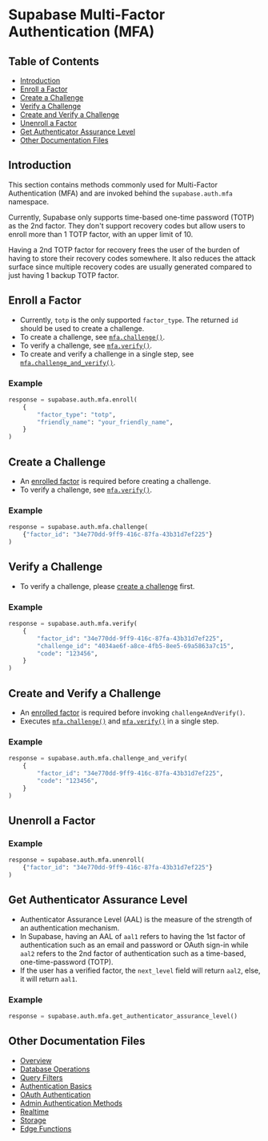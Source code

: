 # Supabase Multi-Factor Authentication (MFA)

## Table of Contents
- [Introduction](#introduction)
- [Enroll a Factor](#enroll-a-factor)
- [Create a Challenge](#create-a-challenge)
- [Verify a Challenge](#verify-a-challenge)
- [Create and Verify a Challenge](#create-and-verify-a-challenge)
- [Unenroll a Factor](#unenroll-a-factor)
- [Get Authenticator Assurance Level](#get-authenticator-assurance-level)
- [Other Documentation Files](#other-documentation-files)

## Introduction

This section contains methods commonly used for Multi-Factor Authentication (MFA) and are invoked behind the `supabase.auth.mfa` namespace.

Currently, Supabase only supports time-based one-time password (TOTP) as the 2nd factor. They don't support recovery codes but allow users to enroll more than 1 TOTP factor, with an upper limit of 10.

Having a 2nd TOTP factor for recovery frees the user of the burden of having to store their recovery codes somewhere. It also reduces the attack surface since multiple recovery codes are usually generated compared to just having 1 backup TOTP factor.

## Enroll a Factor

- Currently, `totp` is the only supported `factor_type`. The returned `id` should be used to create a challenge.
- To create a challenge, see [`mfa.challenge()`](#create-a-challenge).
- To verify a challenge, see [`mfa.verify()`](#verify-a-challenge).
- To create and verify a challenge in a single step, see [`mfa.challenge_and_verify()`](#create-and-verify-a-challenge).

### Example

```python
response = supabase.auth.mfa.enroll(
    {
        "factor_type": "totp",
        "friendly_name": "your_friendly_name",
    }
)
```

## Create a Challenge

- An [enrolled factor](#enroll-a-factor) is required before creating a challenge.
- To verify a challenge, see [`mfa.verify()`](#verify-a-challenge).

### Example

```python
response = supabase.auth.mfa.challenge(
    {"factor_id": "34e770dd-9ff9-416c-87fa-43b31d7ef225"}
)
```

## Verify a Challenge

- To verify a challenge, please [create a challenge](#create-a-challenge) first.

### Example

```python
response = supabase.auth.mfa.verify(
    {
        "factor_id": "34e770dd-9ff9-416c-87fa-43b31d7ef225",
        "challenge_id": "4034ae6f-a8ce-4fb5-8ee5-69a5863a7c15",
        "code": "123456",
    }
)
```

## Create and Verify a Challenge

- An [enrolled factor](#enroll-a-factor) is required before invoking `challengeAndVerify()`.
- Executes [`mfa.challenge()`](#create-a-challenge) and [`mfa.verify()`](#verify-a-challenge) in a single step.

### Example

```python
response = supabase.auth.mfa.challenge_and_verify(
    {
        "factor_id": "34e770dd-9ff9-416c-87fa-43b31d7ef225",
        "code": "123456",
    }
)
```

## Unenroll a Factor

### Example

```python
response = supabase.auth.mfa.unenroll(
    {"factor_id": "34e770dd-9ff9-416c-87fa-43b31d7ef225"}
)
```

## Get Authenticator Assurance Level

- Authenticator Assurance Level (AAL) is the measure of the strength of an authentication mechanism.
- In Supabase, having an AAL of `aal1` refers to having the 1st factor of authentication such as an email and password or OAuth sign-in while `aal2` refers to the 2nd factor of authentication such as a time-based, one-time-password (TOTP).
- If the user has a verified factor, the `next_level` field will return `aal2`, else, it will return `aal1`.

### Example

```python
response = supabase.auth.mfa.get_authenticator_assurance_level()
```

## Other Documentation Files

- [Overview](./supabase_overview.md)
- [Database Operations](./supabase_database.md)
- [Query Filters](./supabase_filters.md)
- [Authentication Basics](./supabase_auth_basics.md)
- [OAuth Authentication](./supabase_auth_oauth.md)
- [Admin Authentication Methods](./supabase_auth_admin.md)
- [Realtime](./supabase_realtime.md)
- [Storage](./supabase_storage.md)
- [Edge Functions](./supabase_edge_functions.md)
